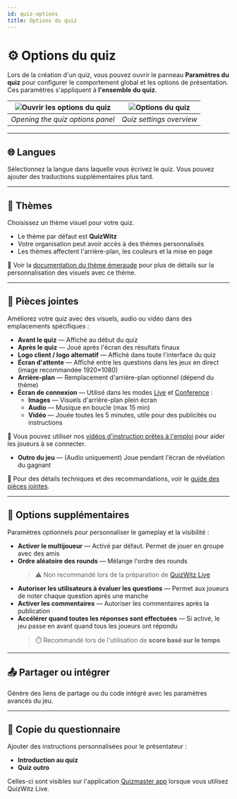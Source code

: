 ```yaml
---
id: quiz-options
title: Options du quiz
---
```


# ⚙️ Options du quiz

Lors de la création d'un quiz, vous pouvez ouvrir le panneau **Paramètres du quiz** pour configurer le comportement global et les options de présentation. Ces paramètres s'appliquent à **l'ensemble du quiz**.

| ![Ouvrir les options du quiz](/images/open-quiz-options.png) | ![Options du quiz](/images/quiz-options.png) |
| :----------------------------------------------------------: | :------------------------------------------: |
|               _Opening the quiz options panel_               |           _Quiz settings overview_           |

---

## 🌐 Langues

Sélectionnez la langue dans laquelle vous écrivez le quiz. Vous pouvez ajouter des traductions supplémentaires plus tard.

---

## 🎨 Thèmes

Choisissez un thème visuel pour votre quiz.

- Le thème par défaut est **QuizWitz**
- Votre organisation peut avoir accès à des thèmes personnalisés
- Les thèmes affectent l'arrière-plan, les couleurs et la mise en page

📘 Voir la [documentation du thème émeraude](../advanced/011-emerald-theme.md) pour plus de détails sur la personnalisation des visuels avec ce thème.

---

## 📎 Pièces jointes

Améliorez votre quiz avec des visuels, audio ou vidéo dans des emplacements spécifiques :

- **Avant le quiz** — Affiché au début du quiz
- **Après le quiz** — Joué après l'écran des résultats finaux
- **Logo client / logo alternatif** — Affiché dans toute l'interface du quiz
- **Écran d'attente** — Affiché entre les questions dans les jeux en direct (image recommandée 1920×1080)
- **Arrière-plan** — Remplacement d'arrière-plan optionnel (dépend du thème)
- **Écran de connexion** — Utilisé dans les modes [Live](../quizmaster/001-introduction.md) et [Conference](../tutorials/conference-booth) :
  - **Images** — Visuels d'arrière-plan plein écran
  - **Audio** — Musique en boucle (max 15 min)
  - **Vidéo** — Jouée toutes les 5 minutes, utile pour des publicités ou instructions

🎥 Vous pouvez utiliser nos [vidéos d'instruction prêtes à l'emploi](https://drive.google.com/drive/folders/1-KgABfLJ7cblm0aqxb7niMdGmTd3UXZC) pour aider les joueurs à se connecter.

- **Outro du jeu** — (Audio uniquement) Joue pendant l'écran de révélation du gagnant

📘 Pour des détails techniques et des recommandations, voir le [guide des pièces jointes](../editor/006-attachments.md).

---

## 🔧 Options supplémentaires

Paramètres optionnels pour personnaliser le gameplay et la visibilité :

- **Activer le multijoueur** — Activé par défaut. Permet de jouer en groupe avec des amis
- **Ordre aléatoire des rounds** — Mélange l'ordre des rounds
  > ⚠️ Non recommandé lors de la préparation de [QuizWitz Live](../quizmaster/001-introduction.md)
- **Autoriser les utilisateurs à évaluer les questions** — Permet aux joueurs de noter chaque question après une manche
- **Activer les commentaires** — Autoriser les commentaires après la publication
- **Accélérer quand toutes les réponses sont effectuées** — Si activé, le jeu passe en avant quand tous les joueurs ont répondu
  > ⏱️ Recommandé lors de l'utilisation de **score basé sur le temps**

---

## 📤 Partager ou intégrer

Génère des liens de partage ou du code intégré avec les paramètres avancés du jeu.

---

## 📜 Copie du questionnaire

Ajouter des instructions personnalisées pour le présentateur :

- **Introduction au quiz**
- **Quiz outro**

Celles-ci sont visibles sur l'application [Quizmaster app](../quizmaster/001-introduction.md) lorsque vous utilisez QuizWitz Live.
